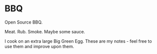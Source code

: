 BBQ
===

Open Source BBQ.

Meat. Rub. Smoke. Maybe some sauce.

I cook on an extra large Big Green Egg. These are my notes - feel free to use them and improve upon them.
